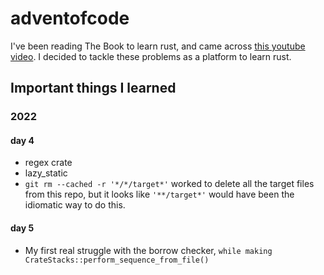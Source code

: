 # adventofcode

I've been reading The Book to learn rust, and came across [this youtube video](https://www.youtube.com/watch?v=U16RnpV48KQ). I decided to tackle these problems as a platform to learn rust.

## Important things I learned 
### 2022
#### day 4
- regex crate
- lazy_static
- ```git rm --cached -r '*/*/target*'``` worked to delete all the target files from this repo, but it looks like ```'**/target*'``` would have been the idiomatic way to do this.
#### day 5
- My first real struggle with the borrow checker, ```while making CrateStacks::perform_sequence_from_file()```